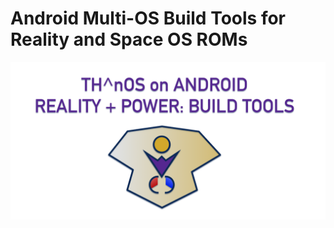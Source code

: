 # Android Multi-OS Build Tools for Reality and Space OS ROMs 
![Android Build Tools](7A0D1869-C869-4B0F-9119-ED41DF57E46A.png)
